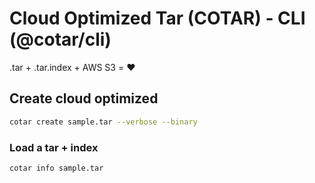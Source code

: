 #  Cloud Optimized Tar (COTAR) - CLI (@cotar/cli)

.tar + .tar.index + AWS S3 = :heart:


## Create cloud optimized 

```bash
cotar create sample.tar --verbose --binary
```


### Load a tar + index 
```bash
cotar info sample.tar
```